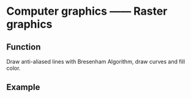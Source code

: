 # Computer graphics —— Raster graphics

## Function
Draw anti-aliased lines with Bresenham Algorithm, draw curves and fill color.

## Example

